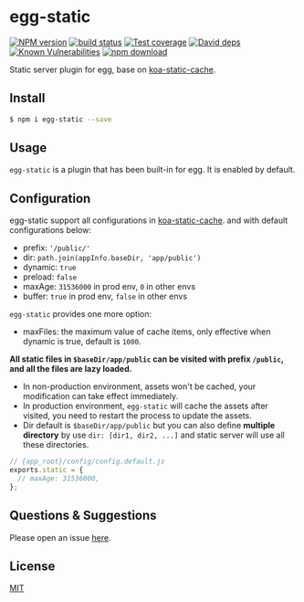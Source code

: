 # egg-static

[![NPM version][npm-image]][npm-url]
[![build status][travis-image]][travis-url]
[![Test coverage][codecov-image]][codecov-url]
[![David deps][david-image]][david-url]
[![Known Vulnerabilities][snyk-image]][snyk-url]
[![npm download][download-image]][download-url]

[npm-image]: https://img.shields.io/npm/v/egg-static.svg?style=flat-square
[npm-url]: https://npmjs.org/package/egg-static
[travis-image]: https://img.shields.io/travis/eggjs/egg-static.svg?style=flat-square
[travis-url]: https://travis-ci.org/eggjs/egg-static
[codecov-image]: https://codecov.io/github/eggjs/egg-static/coverage.svg?branch=master
[codecov-url]: https://codecov.io/github/eggjs/egg-static?branch=master
[david-image]: https://img.shields.io/david/eggjs/egg-static.svg?style=flat-square
[david-url]: https://david-dm.org/eggjs/egg-static
[snyk-image]: https://snyk.io/test/npm/egg-static/badge.svg?style=flat-square
[snyk-url]: https://snyk.io/test/npm/egg-static
[download-image]: https://img.shields.io/npm/dm/egg-static.svg?style=flat-square
[download-url]: https://npmjs.org/package/egg-static

Static server plugin for egg, base on [koa-static-cache](https://github.com/koajs/static-cache).

## Install

```bash
$ npm i egg-static --save
```

## Usage

`egg-static` is a plugin that has been built-in for egg. It is enabled by default.

## Configuration

egg-static support all configurations in [koa-static-cache](https://github.com/koajs/static-cache). and with default configurations below:

- prefix: `'/public/'`
- dir: `path.join(appInfo.baseDir, 'app/public')`
- dynamic: `true`
- preload: `false`
- maxAge: `31536000` in prod env, `0` in other envs
- buffer: `true` in prod env, `false` in other envs

`egg-static` provides one more option:

- maxFiles: the maximum value of cache items, only effective when dynamic is true, default is `1000`.

**All static files in `$baseDir/app/public` can be visited with prefix `/public`, and all the files are lazy loaded.**

- In non-production environment, assets won't be cached, your modification can take effect immediately.
- In production environment, `egg-static` will cache the assets after visited, you need to restart the process to update the assets.
- Dir default is `$baseDir/app/public` but you can also define **multiple directory** by use `dir: [dir1, dir2, ...]` and static server will use all these directories.

```js
// {app_root}/config/config.default.js
exports.static = {
  // maxAge: 31536000,
};
```

## Questions & Suggestions

Please open an issue [here](https://github.com/eggjs/egg/issues).

## License

[MIT](https://github.com/eggjs/egg-static/blob/master/LICENSE)

